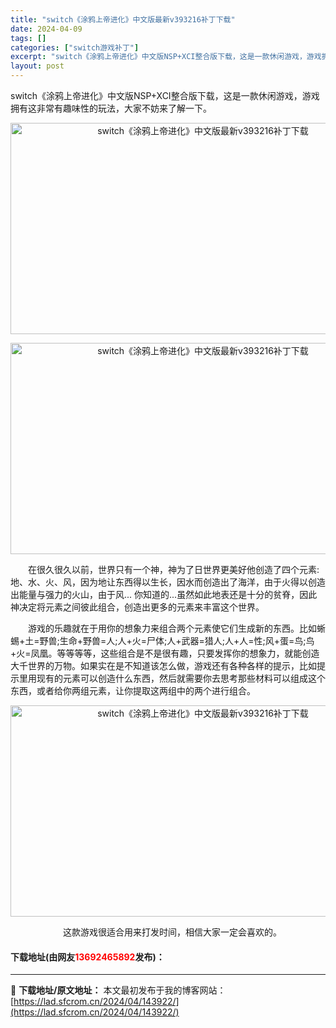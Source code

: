 ```yaml
---
title: "switch《涂鸦上帝进化》中文版最新v393216补丁下载"
date: 2024-04-09
tags: []
categories: ["switch游戏补丁"]
excerpt: "switch《涂鸦上帝进化》中文版NSP+XCI整合版下载，这是一款休闲游戏，游戏拥有这非常有趣味性的玩法，大家不妨来了解一下。 　　在很久很久以前，世界只有一个神，神为了日世界更美好他创造了四个元素: 地、水、火、风，因为地让东西得以生长，因水而创造出了海洋，由于火得以创造出能量与强力的火山，由于&hellip;"
layout: post
---
```


 <p>switch《涂鸦上帝进化》中文版NSP+XCI整合版下载，这是一款休闲游戏，游戏拥有这非常有趣味性的玩法，大家不妨来了解一下。</p> <p align="center"><img align="" src="https://lad.sfcrom.cn/wp-content/uploads/2024/04/20240409_66153eec5c715.webp" style="border-width: 0px; border-style: solid; width: 600px; height: 338px;" alt="switch《涂鸦上帝进化》中文版最新v393216补丁下载" /></p> <p align="center"><img align="" src="https://lad.sfcrom.cn/wp-content/uploads/2024/04/20240409_66153eece0c2c.webp" style="border-width: 0px; border-style: solid; width: 600px; height: 338px;" alt="switch《涂鸦上帝进化》中文版最新v393216补丁下载" /></p> <p>　　在很久很久以前，世界只有一个神，神为了日世界更美好他创造了四个元素: 地、水、火、风，因为地让东西得以生长，因水而创造出了海洋，由于火得以创造出能量与强力的火山，由于风... 你知道的...虽然如此地表还是十分的贫脊，因此神决定将元素之间彼此组合，创造出更多的元素来丰富这个世界。</p> <p>　　游戏的乐趣就在于用你的想象力来组合两个元素使它们生成新的东西。比如蜥蜴+土=野兽;生命+野兽=人;人+火=尸体;人+武器=猎人;人+人=性;风+蛋=鸟;鸟+火=凤凰。等等等等，这些组合是不是很有趣，只要发挥你的想象力，就能创造大千世界的万物。如果实在是不知道该怎么做，游戏还有各种各样的提示，比如提示里用现有的元素可以创造什么东西，然后就需要你去思考那些材料可以组成这个东西，或者给你两组元素，让你提取这两组中的两个进行组合。</p> <p style="text-align: center;"><img src="https://lad.sfcrom.cn/wp-content/uploads/2024/04/20240409_66153eed5345a.webp" style="width: 600px; height: 338px;" alt="switch《涂鸦上帝进化》中文版最新v393216补丁下载" /></p> <p style="text-align: center;">　这款游戏很适合用来打发时间，相信大家一定会喜欢的。</p> <p><h4>下载地址(由网友<font color="red">13692465892</font>发布)：</h4></p> 

---
📖 **下载地址/原文地址：** 本文最初发布于我的博客网站：[https://lad.sfcrom.cn/2024/04/143922/](https://lad.sfcrom.cn/2024/04/143922/)
